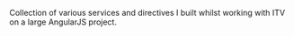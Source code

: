 Collection of various services and directives I built whilst working with ITV on a large AngularJS project.